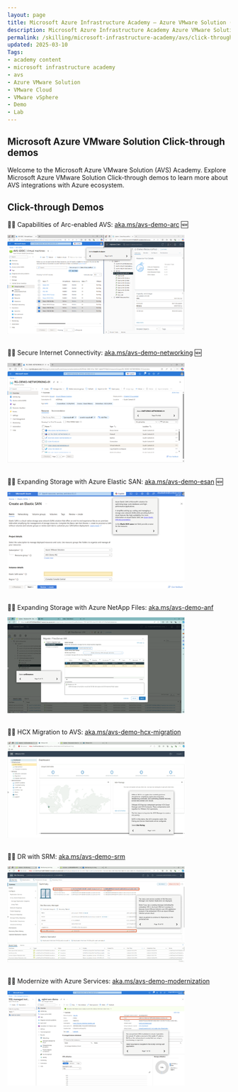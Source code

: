 ```yaml
---
layout: page
title: Microsoft Azure Infrastructure Academy — Azure VMware Solution (AVS) - Click-through Demos
description: Microsoft Azure Infrastructure Academy Azure VMware Solution (AVS) - Click-through demos
permalink: /skilling/microsoft-infrastructure-academy/avs/click-through-demos
updated: 2025-03-10
Tags:
- academy content
- microsoft infrastructure academy
- avs
- Azure VMware Solution
- VMware Cloud
- VMware vSphere
- Demo
- Lab
---
```


## Microsoft Azure VMware Solution Click-through demos
Welcome to the Microsoft Azure VMware Solution (AVS) Academy. Explore Microsoft Azure VMware Solution Click-through demos to learn more about AVS integrations with Azure ecosystem.

## Click-through Demos

👩‍💻 Capabilities of Arc-enabled AVS: [aka.ms/avs-demo-arc](https://aka.ms/avs-demo-arc) 🆕

<img src="./avs-demo-arc.png" alt="Azure Arc Demo" width="400">
<div>&nbsp;</div>

👩‍💻 Secure Internet Connectivity: [aka.ms/avs-demo-networking](https://aka.ms/avs-demo-networking) 🆕

<img src="./avs-demo-internet-connectivity.png" alt="Internet Connectivity Demo" width="400">
<div>&nbsp;</div>

👩‍💻 Expanding Storage with Azure Elastic SAN: [aka.ms/avs-demo-esan](https://aka.ms/avs-demo-esan) 🆕

<img src="./avs-demo-elastic-san.png" alt="Azure Elastic SAN Demo" width="400">
<div>&nbsp;</div>

👩‍💻 Expanding Storage with Azure NetApp Files: [aka.ms/avs-demo-anf](https://aka.ms/avs-demo-anf)

<img src="./avs-demo-anf.png" alt="ANF Demo" width="400">
<div>&nbsp;</div>

👩‍💻 HCX Migration to AVS: [aka.ms/avs-demo-hcx-migration](https://aka.ms/avs-demo-hcx-migration)

<img src="./avs-hcx-demo.png" alt="VMware HCX Demo" width="400">
<div>&nbsp;</div>

👩‍💻 DR with SRM: [aka.ms/avs-demo-srm](https://aka.ms/avs-demo-srm)

<img src="./avs-demo-srm.png" alt="VMware SRM Demo" width="400">
<div>&nbsp;</div>

👩‍💻 Modernize with Azure Services: [aka.ms/avs-demo-modernization](https://aka.ms/avs-demo-modernization)

<img src="./avs-demo-modernization.png" alt="Azure Modernization Demo" width="400">
<div>&nbsp;</div>
